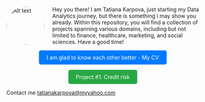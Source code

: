 
<div style="display: flex; align-items: center;">
   <img src="https://TatianaKarpovaP.github.io/Portfolio_Data_Analyst/Photo.png" alt="Alt text" style="border-radius: 50%; width: 100px; height: 100px;height: 100px; margin-right: 20px;">
    <p>Hey you there! I am Tatiana Karpova, just starting my Data Analytics journey, but there is something i may show you already. Within this repository, you will find a collection of projects spanning various domains, including but not limited to finance, healthcare, marketing, and social sciences. Have a good time! </p>
</div>

<div align="center">
  <a href="https://TatianaKarpovaP.github.io/Portfolio_Data_Analyst/CV_Tatiana_Karpova_Data_and_Business_Analyst.pdf" style="display:inline-block;padding:10px 20px;background-color:#007bff;color:#fff;text-decoration:none;border-radius:5px;">I am glad to know each other better - My CV</a>

  <a href="https://tatianakarpovap.github.io/Portfolio_Data_Analyst/project_1.html" style="display:inline-block;padding:10px 20px;background-color:#28a745;color:#fff;text-decoration:none;border-radius:5px;">Project #1. Credit risk</a>
</div>

Contact me <a href="mailto:tatianakarpova@myyahoo.com">tatianakarpova@myyahoo.com</a>
